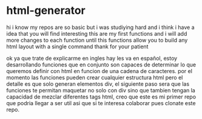 # html-generator
hi i know my repos are so basic but i was studiying hard and i think i have a idea that you will find interesting this are my first functions and i will add more changes to each function until this functions allow you to build any html layout with a single command thank for your patient

ok ya que trate de explicarme en ingles hay les va en español, estoy desarrollando funciones que en conjunto son capaces de determinar lo que queremos definir con html en funcion de una cadena de caracteres. por el momento las funciones pueden crear cualquier estructura html pero el detalle es que solo generan elementos div, el siguiente paso sera que las funciones te permitan maquetar no solo con div sino que tambien tengan la capacidad de mezclar diferentes tags html, creo que este es mi primer repo que podria llegar a ser util asi que si te interesa colaborar pues clonate este repo.
